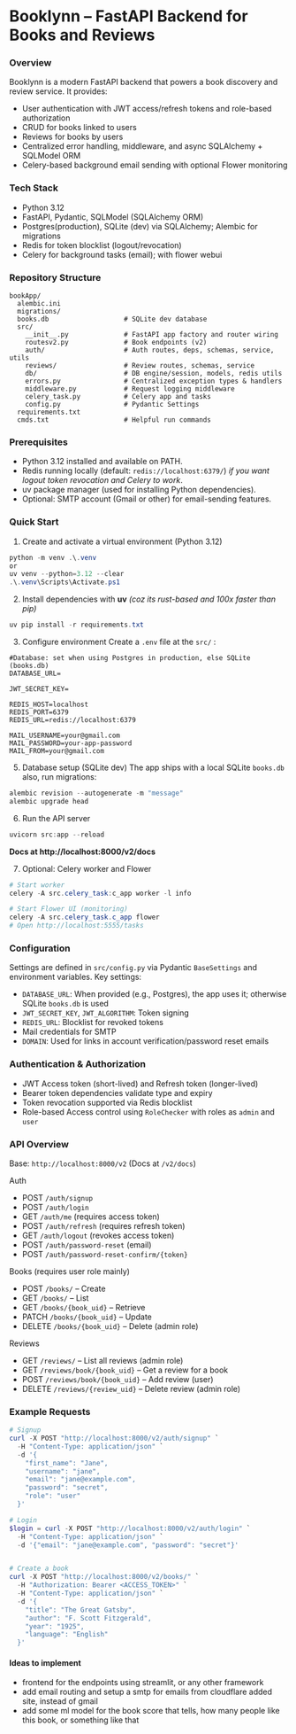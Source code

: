 # Booklynn – FastAPI Backend for Books and Reviews

### Overview
Booklynn is a modern FastAPI backend that powers a book discovery and review service. It provides:
- User authentication with JWT access/refresh tokens and role-based authorization
- CRUD for books linked to users
- Reviews for books by users
- Centralized error handling, middleware, and async SQLAlchemy + SQLModel ORM
- Celery-based background email sending with optional Flower monitoring

### Tech Stack
- Python 3.12
- FastAPI, Pydantic, SQLModel (SQLAlchemy ORM)
- Postgres(production), SQLite (dev) via SQLAlchemy; Alembic for migrations
- Redis for token blocklist (logout/revocation)
- Celery for background tasks (email); with flower webui

### Repository Structure
```
bookApp/
  alembic.ini
  migrations/
  books.db                   # SQLite dev database
  src/
    __init__.py              # FastAPI app factory and router wiring
    routesv2.py              # Book endpoints (v2)
    auth/                    # Auth routes, deps, schemas, service, utils
    reviews/                 # Review routes, schemas, service
    db/                      # DB engine/session, models, redis utils
    errors.py                # Centralized exception types & handlers
    middleware.py            # Request logging middleware
    celery_task.py           # Celery app and tasks
    config.py                # Pydantic Settings
  requirements.txt
  cmds.txt                   # Helpful run commands
```

### Prerequisites
- Python 3.12 installed and available on PATH.
- Redis running locally (default: `redis://localhost:6379/`) *if you want logout token revocation and Celery to work*.
- uv package manager (used for installing Python dependencies).
- Optional: SMTP account (Gmail or other) for email-sending features.

### Quick Start

1) Create and activate a virtual environment (Python 3.12)
```powershell
python -m venv .\.venv
or
uv venv --python=3.12 --clear
.\.venv\Scripts\Activate.ps1
```

2) Install dependencies with **uv** *(coz its rust-based and 100x faster than pip)*
```powershell
uv pip install -r requirements.txt
```

3) Configure environment
Create a `.env` file at the `src/` : 
```
#Database: set when using Postgres in production, else SQLite (books.db)
DATABASE_URL=

JWT_SECRET_KEY=

REDIS_HOST=localhost
REDIS_PORT=6379
REDIS_URL=redis://localhost:6379

MAIL_USERNAME=your@gmail.com
MAIL_PASSWORD=your-app-password
MAIL_FROM=your@gmail.com
```

5) Database setup (SQLite dev)
The app ships with a local SQLite `books.db` also, run migrations:
```powershell
alembic revision --autogenerate -m "message"
alembic upgrade head
```

6) Run the API server
```powershell
uvicorn src:app --reload
```
**Docs at http://localhost:8000/v2/docs**

7) Optional: Celery worker and Flower
```powershell
# Start worker
celery -A src.celery_task:c_app worker -l info

# Start Flower UI (monitoring)
celery -A src.celery_task.c_app flower
# Open http://localhost:5555/tasks
```

### Configuration
Settings are defined in `src/config.py` via Pydantic `BaseSettings` and environment variables. Key settings:
- `DATABASE_URL`: When provided (e.g., Postgres), the app uses it; otherwise SQLite `books.db` is used
- `JWT_SECRET_KEY`, `JWT_ALGORITHM`: Token signing
- `REDIS_URL`: Blocklist for revoked tokens
- Mail credentials for SMTP
- `DOMAIN`: Used for links in account verification/password reset emails

### Authentication & Authorization
- JWT Access token (short-lived) and Refresh token (longer-lived)
- Bearer token dependencies validate type and expiry
- Token revocation supported via Redis blocklist
- Role-based Access control using `RoleChecker` with roles as `admin` and `user`


### API Overview
Base: `http://localhost:8000/v2` (Docs at `/v2/docs`)

Auth
- POST `/auth/signup`
- POST `/auth/login`
- GET `/auth/me` (requires access token)
- POST `/auth/refresh` (requires refresh token)
- GET `/auth/logout` (revokes access token)
- POST `/auth/password-reset` (email)
- POST `/auth/password-reset-confirm/{token}`

Books (requires user role mainly)
- POST `/books/` – Create
- GET `/books/` – List
- GET `/books/{book_uid}` – Retrieve
- PATCH `/books/{book_uid}` – Update
- DELETE `/books/{book_uid}` – Delete (admin role)

Reviews
- GET `/reviews/` – List all reviews (admin role)
- GET `/reviews/book/{book_uid}` – Get a review for a book
- POST `/reviews/book/{book_uid}` – Add review (user)
- DELETE `/reviews/{review_uid}` – Delete review (admin role)

### Example Requests
```powershell
# Signup
curl -X POST "http://localhost:8000/v2/auth/signup" `
  -H "Content-Type: application/json" `
  -d '{
    "first_name": "Jane",
    "username": "jane",
    "email": "jane@example.com",
    "password": "secret",
    "role": "user"
  }'

# Login
$login = curl -X POST "http://localhost:8000/v2/auth/login" `
  -H "Content-Type: application/json" `
  -d '{"email": "jane@example.com", "password": "secret"}'


# Create a book
curl -X POST "http://localhost:8000/v2/books/" `
  -H "Authorization: Bearer <ACCESS_TOKEN>" `
  -H "Content-Type: application/json" `
  -d '{
    "title": "The Great Gatsby",
    "author": "F. Scott Fitzgerald",
    "year": "1925",
    "language": "English"
  }'
```

#### Ideas to implement
- frontend for the endpoints using streamlit, or any other framework
- add email routing and setup a smtp for emails from cloudflare added site, instead of gmail
- add some ml model for the book score that tells, how many people like this book, or something like that